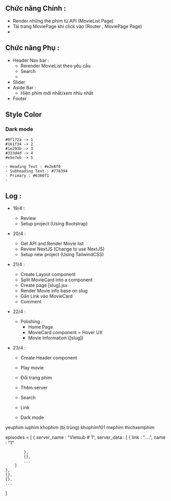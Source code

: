 ## Chức năng Chính :
- Render những thẻ phim từ API (MovieList Page)
- Tải trang MoviePage khi click vào (Router , MoviePage Page)
- 

## Chức năng Phụ :
- Header Nav bar :
    + Rerender MovieList theo yêu cầu
    + Search
    + 
- Slider
- Aside Bar :
    + Hiện phim mới nhất/xem nhìu nhất
- Footer

## Style Color
### Dark mode
    #0f172a -> 1
    #161f34 -> 2
    #1e293b -> 3
    #333d4d -> 4
    #e5e7eb -> 5

    - Heading Text : #e2e8f0
    - Subheading Text : #778394
    - Primary : #6366f1
    - 

## Log :
- 19/4 :
    + Review
    + Setup project (Using Bootstrap)

- 20/4 :
    + Get API and Render Movie list
    + Review NextJS (Change to use NextJS)
    + Setup new project (Using TailwindCSS)

- 21/4 :
    + Create Layout component
    + Split MovieCard into a component
    + Create page [slug].jsx
    + Render Movie info base on slug
    + Gắn Link vào MovieCard
    + Comment

- 22/4 :
    + Polishing :
        * Home Page
        * MovieCard component
        = Hover UX
        * Movie Information ([slug])
        
- 23/4 :
    + Create Header component
    + Play movie



    + Đổi trang phim
    + Thêm server
    
    + Search
    + Link
    + Dark mode

yeuphim
iuphim
khophim (bị trùng)
khophim101
mephim
thichxemphim

episodes = [
    {
        server_name : "Vietsub # 1",
        server_data : [
            {
                link : "....",
                name : "1"

            },
            {},
            ...
        ]
    },
    {},
    {},
    ...
]